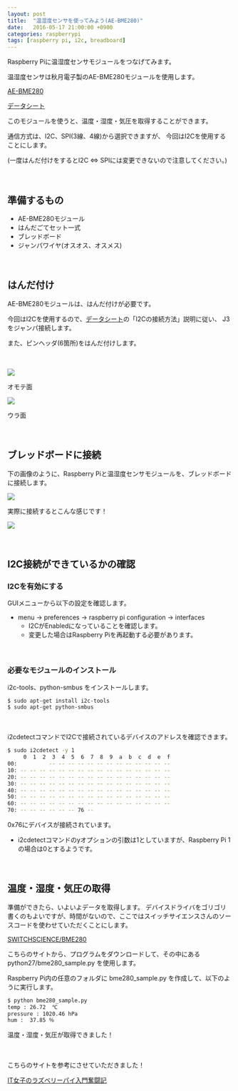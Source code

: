 ```yaml
---
layout: post
title:  "温湿度センサを使ってみよう(AE-BME280)"
date:   2016-05-17 21:00:00 +0900
categories: raspberrypi
tags: [raspberry pi, i2c, breadboard]
---
```

Raspberry Piに温湿度センサモジュールをつなげてみます。

温湿度センサは秋月電子製のAE-BME280モジュールを使用します。

[AE-BME280](http://akizukidenshi.com/catalog/g/gK-09421/)

[データシート](http://akizukidenshi.com/download/ds/akizuki/AE-BME280_manu_v1.1.pdf)

このモジュールを使うと、温度・湿度・気圧を取得することができます。

通信方式は、I2C、SPI(3線、4線)から選択できますが、
今回はI2Cを使用することにします。

(一度はんだ付けをするとI2C ⇔ SPIには変更できないので注意してください。)

　

## 準備するもの

* AE-BME280モジュール
* はんだごてセット一式
* ブレッドボード
* ジャンパワイヤ(オスオス、オスメス)

　

## はんだ付け　

AE-BME280モジュールは、はんだ付けが必要です。

今回はI2Cを使用するので、[データシート](http://akizukidenshi.com/download/ds/akizuki/AE-BME280_manu_v1.1.pdf)の「I2Cの接続方法」説明に従い、
J3をジャンパ接続します。

また、ピンヘッダ(6箇所)をはんだ付けします。

　

![]({{site.baseurl}}/images/temperature-senser_001.png)

オモテ面

![]({{site.baseurl}}/images/temperature-senser_002.png)

ウラ面

　

## ブレッドボードに接続

下の画像のように、Raspberry Piと温湿度センサモジュールを、ブレッドボードに接続します。

![]({{site.baseurl}}/images/temperature-senser_003.png)

実際に接続するとこんな感じです！

![]({{site.baseurl}}/images/temperature-senser_004.png)

　

## I2C接続ができているかの確認

### I2Cを有効にする

GUIメニューから以下の設定を確認します。

* menu → preferences → raspberry pi configuration → interfaces
  * I2CがEnabledになっていることを確認します。
  * 変更した場合はRaspberry Piを再起動する必要があります。

　

### 必要なモジュールのインストール

i2c-tools、python-smbus をインストールします。

```bash
$ sudo apt-get install i2c-tools
$ sudo apt-get python-smbus
```

　

i2cdetectコマンドでI2Cで接続されているデバイスのアドレスを確認できます。

```bash
$ sudo i2cdetect -y 1
     0  1  2  3  4  5  6  7  8  9  a  b  c  d  e  f
00:          -- -- -- -- -- -- -- -- -- -- -- -- -- 
10: -- -- -- -- -- -- -- -- -- -- -- -- -- -- -- -- 
20: -- -- -- -- -- -- -- -- -- -- -- -- -- -- -- -- 
30: -- -- -- -- -- -- -- -- -- -- -- -- -- -- -- -- 
40: -- -- -- -- -- -- -- -- -- -- -- -- -- -- -- -- 
50: -- -- -- -- -- -- -- -- -- -- -- -- -- -- -- -- 
60: -- -- -- -- -- -- -- -- -- -- -- -- -- -- -- -- 
70: -- -- -- -- -- -- 76 -- 
```

0x76にデバイスが接続されています。

* i2cdetectコマンドのyオプションの引数は1としていますが、Raspberry Pi 1の場合は0とするようです。

　

## 温度・湿度・気圧の取得

準備ができたら、いよいよデータを取得します。
デバイスドライバをゴリゴリ書くのもよいですが、時間がないので、ここではスイッチサイエンスさんのソースコードを使わせていただくことにします。

[SWITCHSCIENCE/BME280](https://github.com/SWITCHSCIENCE/BME280)

こちらのサイトから、プログラムをダウンロードして、その中にある
python27/bme280_sample.py を使用します。

Raspberry Pi内の任意のフォルダに bme280_sample.py を作成して、以下のように実行します。

```bash
$ python bme280_sample.py
temp : 26.72  ℃
pressure : 1020.46 hPa
hum :  37.85 ％
```

温度・湿度・気圧が取得できました！


　

こちらのサイトを参考にさせていただきました！

[IT女子のラズベリーパイ入門奮闘記](http://deviceplus.jp/hobby/raspberrypi_entry_039/)
